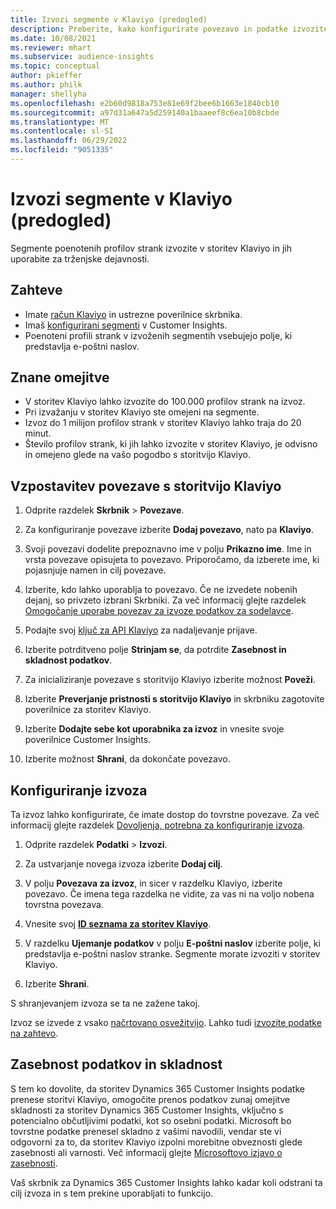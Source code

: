 ```yaml
---
title: Izvozi segmente v Klaviyo (predogled)
description: Preberite, kako konfigurirate povezavo in podatke izvozite v storitev Klaviyo.
ms.date: 10/08/2021
ms.reviewer: mhart
ms.subservice: audience-insights
ms.topic: conceptual
author: pkieffer
ms.author: philk
manager: shellyha
ms.openlocfilehash: e2b60d9818a753e81e69f2bee6b1663e1840cb10
ms.sourcegitcommit: a97d31a647a5d259140a1baaeef8c6ea10b8cbde
ms.translationtype: MT
ms.contentlocale: sl-SI
ms.lasthandoff: 06/29/2022
ms.locfileid: "9051335"
---
```

# <a name="export-segments-to-klaviyo-preview"></a>Izvozi segmente v Klaviyo (predogled)

Segmente poenotenih profilov strank izvozite v storitev Klaviyo in jih uporabite za trženjske dejavnosti.

## <a name="prerequisites"></a>Zahteve

-   Imate [račun Klaviyo](https://www.klaviyo.com/) in ustrezne poverilnice skrbnika.
-   Imaš [konfigurirani segmenti](segments.md) v Customer Insights.
-   Poenoteni profili strank v izvoženih segmentih vsebujejo polje, ki predstavlja e-poštni naslov.

## <a name="known-limitations"></a>Znane omejitve

- V storitev Klaviyo lahko izvozite do 100.000 profilov strank na izvoz.
- Pri izvažanju v storitev Klaviyo ste omejeni na segmente.
- Izvoz do 1 milijon profilov strank v storitev Klaviyo lahko traja do 20 minut. 
- Število profilov strank, ki jih lahko izvozite v storitev Klaviyo, je odvisno in omejeno glede na vašo pogodbo s storitvijo Klaviyo.

## <a name="set-up-connection-to-klaviyo"></a>Vzpostavitev povezave s storitvijo Klaviyo

1. Odprite razdelek **Skrbnik** > **Povezave**.

1. Za konfiguriranje povezave izberite **Dodaj povezavo**, nato pa **Klaviyo**.

1. Svoji povezavi dodelite prepoznavno ime v polju **Prikazno ime**. Ime in vrsta povezave opisujeta to povezavo. Priporočamo, da izberete ime, ki pojasnjuje namen in cilj povezave.

1. Izberite, kdo lahko uporablja to povezavo. Če ne izvedete nobenih dejanj, so privzeto izbrani Skrbniki. Za več informacij glejte razdelek [Omogočanje uporabe povezav za izvoze podatkov za sodelavce](connections.md#allow-contributors-to-use-a-connection-for-exports).

1. Podajte svoj [ključ za API Klaviyo](https://help.klaviyo.com/hc/articles/115005062267-How-to-Manage-Your-Account-s-API-Keys) za nadaljevanje prijave. 

1. Izberite potrditveno polje **Strinjam se**, da potrdite **Zasebnost in skladnost podatkov**.

1. Za inicializiranje povezave s storitvijo Klaviyo izberite možnost **Poveži**.

1. Izberite **Preverjanje pristnosti s storitvijo Klaviyo** in skrbniku zagotovite poverilnice za storitev Klaviyo.

1. Izberite **Dodajte sebe kot uporabnika za izvoz** in vnesite svoje poverilnice Customer Insights.

1. Izberite možnost **Shrani**, da dokončate povezavo.

## <a name="configure-an-export"></a>Konfiguriranje izvoza

Ta izvoz lahko konfigurirate, če imate dostop do tovrstne povezave. Za več informacij glejte razdelek [Dovoljenja, potrebna za konfiguriranje izvoza](export-destinations.md#set-up-a-new-export).

1. Odprite razdelek **Podatki** > **Izvozi**.

1. Za ustvarjanje novega izvoza izberite **Dodaj cilj**.

1. V polju **Povezava za izvoz**, in sicer v razdelku Klaviyo, izberite povezavo. Če imena tega razdelka ne vidite, za vas ni na voljo nobena tovrstna povezava.

1. Vnesite svoj [**ID seznama za storitev Klaviyo**](https://help.klaviyo.com/hc/articles/115005078647-How-to-Find-a-List-ID).     

3. V razdelku **Ujemanje podatkov** v polju **E-poštni naslov** izberite polje, ki predstavlja e-poštni naslov stranke. Segmente morate izvoziti v storitev Klaviyo.

1. Izberite **Shrani**.

S shranjevanjem izvoza se ta ne zažene takoj.

Izvoz se izvede z vsako [načrtovano osvežitvijo](system.md#schedule-tab). Lahko tudi [izvozite podatke na zahtevo](export-destinations.md#run-exports-on-demand). 


## <a name="data-privacy-and-compliance"></a>Zasebnost podatkov in skladnost

S tem ko dovolite, da storitev Dynamics 365 Customer Insights podatke prenese storitvi Klaviyo, omogočite prenos podatkov zunaj omejitve skladnosti za storitev Dynamics 365 Customer Insights, vključno s potencialno občutljivimi podatki, kot so osebni podatki. Microsoft bo tovrstne podatke prenesel skladno z vašimi navodili, vendar ste vi odgovorni za to, da storitev Klaviyo izpolni morebitne obveznosti glede zasebnosti ali varnosti. Več informacij glejte [Microsoftovo izjavo o zasebnosti](https://go.microsoft.com/fwlink/?linkid=396732).

Vaš skrbnik za Dynamics 365 Customer Insights lahko kadar koli odstrani ta cilj izvoza in s tem prekine uporabljati to funkcijo.
